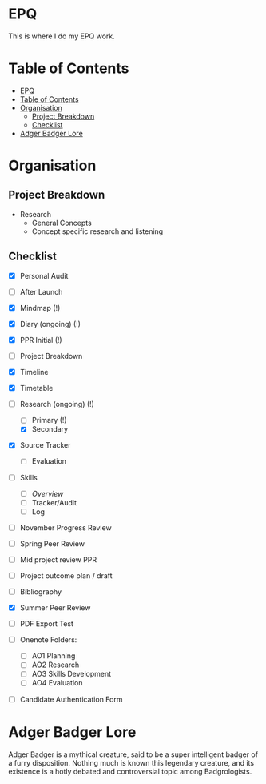 # EPQ
This is where I do my EPQ work.

# Table of Contents
- [EPQ](#epq)
- [Table of Contents](#table-of-contents)
- [Organisation](#organisation)
  - [Project Breakdown](#project-breakdown)
  - [Checklist](#checklist)
- [Adger Badger Lore](#adger-badger-lore)

# Organisation

## Project Breakdown
- Research
  - General Concepts
  - Concept specific research and listening

## Checklist

- [x] Personal Audit
- [ ] After Launch
- [x] Mindmap (!)
- [x] Diary (ongoing) (!)
- [x] PPR Initial (!)
- [ ] Project Breakdown
- [x] Timeline
- [x] Timetable
- [ ] Research (ongoing) (!)
  - [ ] Primary (!)
  - [x] Secondary
- [x] Source Tracker
  - [ ] Evaluation
- [ ] Skills 
  - [ ] *Overview*
  - [ ] Tracker/Audit
  - [ ] Log
- [ ] November Progress Review
- [ ] Spring Peer Review
- [ ] Mid project review PPR
- [ ] Project outcome plan / draft
- [ ] Bibliography
- [x] Summer Peer Review
- [ ] PDF Export Test
- [ ] Onenote Folders:
  - [ ] AO1 Planning
  - [ ] AO2 Research
  - [ ] AO3 Skills Development
  - [ ] AO4 Evaluation
- [ ] Candidate Authentication Form


# Adger Badger Lore
Adger Badger is a mythical creature, said to be a super intelligent badger of a furry disposition. Nothing much is known this legendary creature, and its existence is a hotly debated and controversial topic among Badgrologists.
